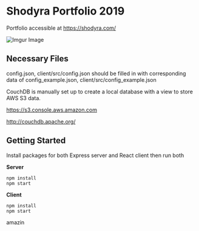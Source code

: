 # Shodyra Portfolio 2019
Portfolio accessible at https://shodyra.com/

![Imgur Image](https://i.imgur.com/nCpdL85.png)

## Necessary Files

config.json, client/src/config.json should be filled in with corresponding data of config_example.json, client/src/config_example.json

CouchDB is manually set up to create a local database with a view to store AWS S3 data.

https://s3.console.aws.amazon.com

http://couchdb.apache.org/

## Getting Started

Install packages for both Express server and React client then run both

**Server**
```
npm install
npm start
```

**Client**
```
npm install
npm start
```

amazin